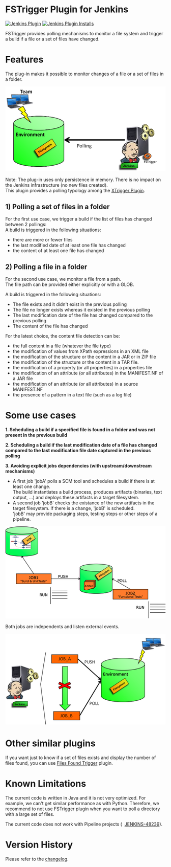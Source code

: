 # FSTrigger Plugin for Jenkins

[![Jenkins Plugin](https://img.shields.io/jenkins/plugin/v/fstrigger.svg)](https://plugins.jenkins.io/fstrigger)
[![Jenkins Plugin Installs](https://img.shields.io/jenkins/plugin/i/fstrigger.svg?color=blue)](https://plugins.jenkins.io/fstrigger)

FSTrigger provides polling mechanisms to monitor a file system and
trigger a build if a file or a set of files have changed.

# Features

The plug-in makes it possible to monitor changes of a file or a set of
files in a folder.

![](docs/images/fstrigger.png)

Note: The plug-in uses only persistence in memory. There is no impact on
the Jenkins infrastructure (no new files created).  
This plugin provides a polling typology among the [XTrigger
Plugin](https://wiki.jenkins.io/display/JENKINS/XTrigger+Plugin).

## 1) Polling a set of files in a folder

For the first use case, we trigger a build if the list of files has
changed between 2 pollings:  
A build is triggered in the following situations:

-   there are more or fewer files
-   the last modified date of at least one file has changed
-   the content of at least one file has changed

## 2) Polling a file in a folder

For the second use case, we monitor a file from a path.  
The file path can be provided either explicitly or with a GLOB.

A build is triggered in the following situations:

-   The file exists and it didn't exist in the previous polling
-   The file no longer exists whereas it existed in the previous polling
-   The last modification date of the file has changed compared to the
    previous polling
-   The content of the file has changed

For the latest choice, the content file detection can be:

-   the full content in a file (whatever the file type)
-   the modification of values from XPath expressions in an XML file
-   the modification of the structure or the content in a JAR or in ZIP
    file
-   the modification of the structure or the content in a TAR file.
-   the modification of a property (or all properties) in a properties
    file
-   the modification of an attribute (or all attributes) in the
    MANIFEST.NF of a JAR file
-   the modification of an attribute (or all attributes) in a source
    MANIFEST.NF
-   the presence of a pattern in a text file (such as a log file)

# Some use cases

**1. Scheduling a build if a specified file is found in a folder and was
not present in the previous build**

**2. Scheduling a build if the last modification date of a file has
changed compared to the last modification file date captured in the
previous polling**

**3. Avoiding explicit jobs dependencies (with upstream/downstream
mechanisms)**

-   A first job 'jobA' polls a SCM tool and schedules a build if there
    is at least one change.  
    The build instantiates a build process, produces artifacts
    (binaries, text output, ...) and deploys these artifacts in a target
    filesystem.
-   A second job 'jobB' checks the existance of the new artifacts in the
    target filesystem. If there is a change, 'jobB' is scheduled.  
    'jobB' may provide packaging steps, testing steps or other steps of
    a pipeline.

![](docs/images/XTrigger_buildPipleline.png)

Both jobs are independents and listen external events.

![](docs/images/fstrigger_noJobsDependency.png)

# Other similar plugins

If you want just to know if a set of files exists and display the
number of files found, you can use [Files Found
Trigger](https://plugins.jenkins.io/files-found-trigger/)
plugin.

# Known Limitations

The current code is written in Java and it is not very optimized. For
example, we can't get similar performance as with Python. Therefore, we
recommend to not use FSTrigger plugin when you want to poll a directory
with a large set of files.

The current code does not work with Pipeline projects (  
[JENKINS-48239](https://issues.jenkins-ci.org/browse/JENKINS-48239)).

# Version History
Please refer to the [changelog](CHANGELOG.md).
